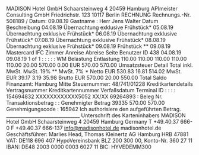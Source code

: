 MADISON Hotel GmbH Schaarsteinweg 4 20459 Hamburg APImeister Consulting GmbH Friedrichstr. 123 10117 Berlin RECHNUNG Rechnungs.-Nr. 508189 / Datum: 09.08.19 Gastname : Herr Jens Walter Datum Beschreibung 04.08.19 Übernachtung exklusive Frühstück* 05.08.19 Übernachtung exklusive Frühstück* 06.08.19 Übernachtung exklusive Frühstück* 07.08.19 Übernachtung exklusive Frühstück* 08.08.19 Übernachtung exklusive Frühstück* 09.08.19 Frühstück ** 09.08.19 Mastercard IFC Zimmer Anreise Abreise Seite Benutzer ID 438 04.08.19 09.08.19 1 of 1 : : : : : WM Belastung Entlastung 110.00 110.00 110.00 110.00 110.00 20.00 570.00 0.00 EUR 570.00 570.00 Umsatzsteuer Detail Total inkl. MwSt. MwSt. 19% ** MwSt. 7% * Netto EUR 530.83 16.81 514.02 MwSt. EUR 39.17 3.19 35.98 Brutto EUR 570.00 20.00 550.00 Total Saldo Finanzamt: Hamburg Mitte Steuernummer: 48/741/01228 Kreditkartendetails Vertragsnummer Kreditkartennummer Verfallsdatum Terminal ID : : : : 154694832 XXXXXXXXXXXX5052 XX/XX 69264893 : Beleg Nr. Transaktionsbetrag : : Genehmigter Betrag 39335 570.00 570.00 Genehmigungscode : 165942 Ich authorisiere den aufgeführten Betrag. _______________________________ Unterschrift des Karteninhabers MADISON Hotel GmbH Schaarsteinweg 4 20459 Hamburg Germany T +49.40.37 666-0 F +49.40.37 666-137 info@madisonhotel.de madisonhotel.de Geschäftsführer: Marlies Head, Thomas Kleinertz AG Hamburg HRB 47881 VAT: DE118 696 407 HypoVereinsbank BLZ 200 300 00, Konto-Nr. 360 27 11 IBAN: DE48 2003 0000 0003 6027 11 BIC: HYVEDEMM300